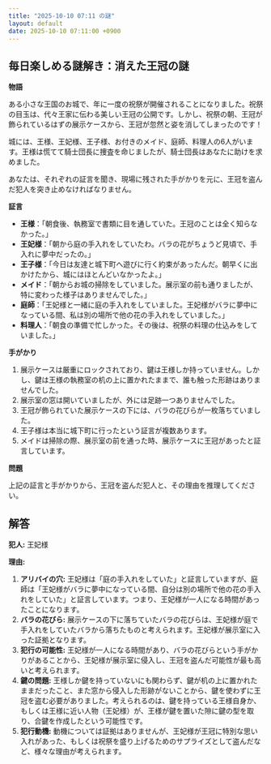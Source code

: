 ```yaml
---
title: "2025-10-10 07:11 の謎"
layout: default
date: 2025-10-10 07:11:00 +0900
---
```

## 毎日楽しめる謎解き：消えた王冠の謎

**物語**

ある小さな王国のお城で、年に一度の祝祭が開催されることになりました。祝祭の目玉は、代々王家に伝わる美しい王冠の公開です。しかし、祝祭の朝、王冠が飾られているはずの展示ケースから、王冠が忽然と姿を消してしまったのです！

城には、王様、王妃様、王子様、お付きのメイド、庭師、料理人の6人がいます。王様は慌てて騎士団長に捜査を命じましたが、騎士団長はあなたに助けを求めました。

あなたは、それぞれの証言を聞き、現場に残された手がかりを元に、王冠を盗んだ犯人を突き止めなければなりません。

**証言**

*   **王様**：「朝食後、執務室で書類に目を通していた。王冠のことは全く知らなかった。」
*   **王妃様**：「朝から庭の手入れをしていたわ。バラの花がちょうど見頃で、手入れに夢中だったの。」
*   **王子様**：「今日は友達と城下町へ遊びに行く約束があったんだ。朝早くに出かけたから、城にはほとんどいなかったよ。」
*   **メイド**：「朝からお城の掃除をしていました。展示室の前も通りましたが、特に変わった様子はありませんでした。」
*   **庭師**：「王妃様と一緒に庭の手入れをしていました。王妃様がバラに夢中になっている間、私は別の場所で他の花の手入れをしていました。」
*   **料理人**：「朝食の準備で忙しかった。その後は、祝祭の料理の仕込みをしていました。」

**手がかり**

1.  展示ケースは厳重にロックされており、鍵は王様しか持っていません。しかし、鍵は王様の執務室の机の上に置かれたままで、誰も触った形跡はありませんでした。
2.  展示室の窓は開いていましたが、外には足跡一つありませんでした。
3.  王冠が飾られていた展示ケースの下には、バラの花びらが一枚落ちていました。
4.  王子様は本当に城下町に行ったという証言が複数あります。
5.  メイドは掃除の際、展示室の前を通った時、展示ケースに王冠があったと証言しています。

**問題**

上記の証言と手がかりから、王冠を盗んだ犯人と、その理由を推理してください。

## 解答

**犯人:** 王妃様

**理由:**

1.  **アリバイの穴:** 王妃様は「庭の手入れをしていた」と証言していますが、庭師は「王妃様がバラに夢中になっている間、自分は別の場所で他の花の手入れをしていた」と証言しています。つまり、王妃様が一人になる時間があったことになります。
2.  **バラの花びら:** 展示ケースの下に落ちていたバラの花びらは、王妃様が庭で手入れをしていたバラから落ちたものと考えられます。王妃様が展示室に入った証拠となります。
3.  **犯行の可能性:** 王妃様が一人になる時間があり、バラの花びらという手がかりがあることから、王妃様が展示室に侵入し、王冠を盗んだ可能性が最も高いと考えられます。
4.  **鍵の問題:** 王様しか鍵を持っていないにも関わらず、鍵が机の上に置かれたままだったこと、また窓から侵入した形跡がないことから、鍵を使わずに王冠を盗む必要がありました。考えられるのは、鍵を持っている王様自身か、もしくは王様に近い人物（王妃様）が、王様が鍵を置いた隙に鍵の型を取り、合鍵を作成したという可能性です。
5.  **犯行動機:** 動機については証拠はありませんが、王妃様が王冠に特別な思い入れがあった、もしくは祝祭を盛り上げるためのサプライズとして盗んだなど、様々な理由が考えられます。
